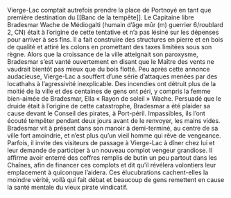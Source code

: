 Vierge-Lac comptait autrefois prendre la place de Portnoyé en tant que première destination du [[Banc de la tempête]]. Le Capitaine libre Bradesmar Wache de Médiogalti (humain d’âge mûr (m) guerrier 6/roublard 2, CN) était à l’origine de cette tentative et n’a pas lésiné sur les dépenses pour arriver à ses fins. Il a fait construire des structures en pierre et en bois de qualité et attiré les colons en promettant des taxes limitées sous son règne. Alors que la croissance de la ville atteignait son paroxysme, Bradesmar s’est vanté ouvertement en disant que le Maître des vents ne vaudrait bientôt pas mieux que du bois flotté. Peu après cette annonce audacieuse, Vierge-Lac a souffert d’une série d’attaques menées par des locathahs à l’agressivité inexplicable. Des incendies ont détruit plus de la moitié de la ville et des centaines de gens ont péri, y compris la femme bien-aimée de Bradesmar, Ella « Rayon de soleil » Wache. Persuadé que le druide était à l’origine de cette catastrophe, Bradesmar a été plaider sa cause devant le Conseil des pirates, à Port-péril.
Impassibles, ils l’ont écouté tempêter pendant deux jours avant de le renvoyer, les mains vides. Bradesmar vit à présent dans son manoir à demi-terminé, au centre de sa ville fort amoindrie, et n’est plus qu’un vieil homme qui rêve de vengeance. Parfois, il invite des visiteurs de passage à Vierge-Lac à dîner chez lui et leur demande de participer à un nouveau complot vengeur grandiose. Il affirme avoir enterré des coffres remplis de butin un peu partout dans les Chaînes, afin de financer ces complots et dit qu’il révélera volontiers leur emplacement à quiconque l’aidera. Ces élucubrations cachent-elles la moindre vérité, voilà qui fait débat et beaucoup de gens remettent en cause la santé mentale du vieux pirate vindicatif.